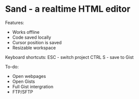 Sand - a realtime HTML editor
=======

Features:
- Works offline
- Code saved locally
- Cursor position is saved
- Resizable workspace

Keyboard shortcuts:
ESC - switch project 
CTRL S - save to Gist

To-do:
- Open webpages
- Open Gists
- Full Gist intergration
- FTP/SFTP
